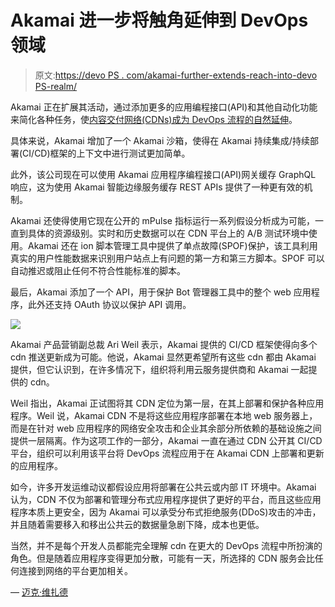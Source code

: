 # Akamai 进一步将触角延伸到 DevOps 领域

> 原文:[https://devo PS . com/akamai-further-extends-reach-into-devo PS-realm/](https://devops.com/akamai-further-extends-reach-into-devops-realm/)

Akamai 正在扩展其活动，通过添加更多的应用编程接口(API)和其他自动化功能来简化各种任务，使[内容交付网络(CDNs)成为 DevOps 流程的自然延伸](https://www.prnewswire.com/news-releases/akamai-announces-platform-enhancements-designed-to-bolster-security-and-agility-for-digital-businesses-300728402.html)。

具体来说，Akamai 增加了一个 Akamai 沙箱，使得在 Akamai 持续集成/持续部署(CI/CD)框架的上下文中进行测试更加简单。

此外，该公司现在可以使用 Akamai 应用程序编程接口(API)网关缓存 GraphQL 响应，这为使用 Akamai 智能边缘服务缓存 REST APIs 提供了一种更有效的机制。

Akamai 还使得使用它现在公开的 mPulse 指标运行一系列假设分析成为可能，一直到具体的资源级别。实时和历史数据可以在 CDN 平台上的 A/B 测试环境中使用。Akamai 还在 ion 脚本管理工具中提供了单点故障(SPOF)保护，该工具利用真实的用户性能数据来识别用户站点上有问题的第一方和第三方脚本。SPOF 可以自动推迟或阻止任何不符合性能标准的脚本。

最后，Akamai 添加了一个 API，用于保护 Bot 管理器工具中的整个 web 应用程序，此外还支持 OAuth 协议以保护 API 调用。

![](../Images/0565ecb7bdfbcacd0dc04fa286ee5b24.png)

Akamai 产品营销副总裁 Ari Weil 表示，Akamai 提供的 CI/CD 框架使得向多个 cdn 推送更新成为可能。他说，Akamai 显然更希望所有这些 cdn 都由 Akamai 提供，但它认识到，在许多情况下，组织将利用云服务提供商和 Akamai 一起提供的 cdn。

Weil 指出，Akamai 正试图将其 CDN 定位为第一层，在其上部署和保护各种应用程序。Weil 说，Akamai CDN 不是将这些应用程序部署在本地 web 服务器上，而是在针对 web 应用程序的网络安全攻击和企业其余部分所依赖的基础设施之间提供一层隔离。作为这项工作的一部分，Akamai 一直在通过 CDN 公开其 CI/CD 平台，组织可以利用该平台将 DevOps 流程应用于在 Akamai CDN 上部署和更新的应用程序。

如今，许多开发运维动议都假设应用将部署在公共云或内部 IT 环境中。Akamai 认为，CDN 不仅为部署和管理分布式应用程序提供了更好的平台，而且这些应用程序本质上更安全，因为 Akamai 可以承受分布式拒绝服务(DDoS)攻击的冲击，并且随着需要移入和移出公共云的数据量急剧下降，成本也更低。

当然，并不是每个开发人员都能完全理解 cdn 在更大的 DevOps 流程中所扮演的角色。但是随着应用程序变得更加分散，可能有一天，所选择的 CDN 服务会比任何连接到网络的平台更加相关。

— [迈克·维扎德](https://devops.com/author/mike-vizard/)